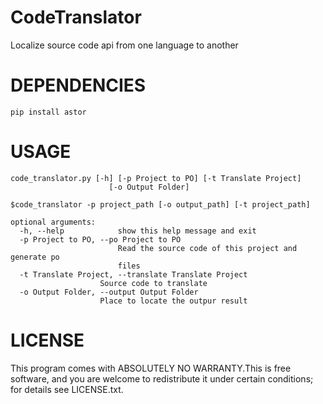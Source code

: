 CodeTranslator
==============

Localize source code api from one language to another


DEPENDENCIES
============

	pip install astor


USAGE
=====

	code_translator.py [-h] [-p Project to PO] [-t Translate Project]
                          [-o Output Folder]

	$code_translator -p project_path [-o output_path] [-t project_path]

	optional arguments:
	  -h, --help            show this help message and exit
	  -p Project to PO, --po Project to PO
	                        Read the source code of this project and generate po
                            files
	  -t Translate Project, --translate Translate Project
                        Source code to translate
	  -o Output Folder, --output Output Folder
                        Place to locate the outpur result

LICENSE
=======

This program comes with ABSOLUTELY NO WARRANTY.This is free software, and you
are welcome to redistribute it under certain conditions; for details see
LICENSE.txt.
